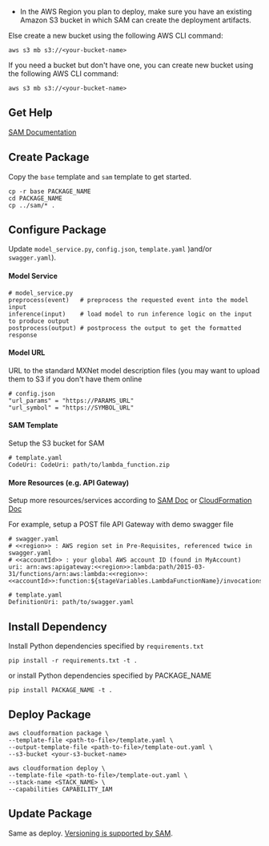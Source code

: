 * In the AWS Region you plan to deploy, make sure you have an existing Amazon S3 bucket in which SAM can create the deployment artifacts.

Else create a new bucket using the following AWS CLI command:

```
aws s3 mb s3://<your-bucket-name>
```
If you need a bucket but don't have one, you can 
create new bucket using the following AWS CLI command:

```
aws s3 mb s3://<your-bucket-name>
```

## Get Help
[SAM Documentation](https://github.com/awslabs/serverless-application-model/blob/master/HOWTO.md)

## Create Package
Copy the `base` template and `sam` template to get started.
```
cp -r base PACKAGE_NAME
cd PACKAGE_NAME
cp ../sam/* .
```

## Configure Package
Update `model_service.py`, `config.json`, `template.yaml` )and/or `swagger.yaml`).

#### Model Service
```
# model_service.py
preprocess(event)   # preprocess the requested event into the model input
inference(input)    # load model to run inference logic on the input to produce output
postprocess(output) # postprocess the output to get the formatted response
```

#### Model URL
URL to the standard MXNet model description files (you may want to upload them to S3 if you don't have them online
```
# config.json
"url_params" = "https://PARAMS_URL"
"url_symbol" = "https://SYMBOL_URL"
```

#### SAM Template
Setup the S3 bucket for SAM
```
# template.yaml
CodeUri: CodeUri: path/to/lambda_function.zip
```

#### More Resources (e.g. API Gateway)
Setup more resources/services according to [SAM Doc](https://github.com/awslabs/serverless-application-model/blob/master/HOWTO.md) or [CloudFormation Doc](https://aws.amazon.com/documentation/cloudformation/)

For example, setup a POST file API Gateway with demo swagger file
```
# swagger.yaml
# <<region>> : AWS region set in Pre-Requisites, referenced twice in swagger.yaml
# <<accountId>> : your global AWS account ID (found in MyAccount)
uri: arn:aws:apigateway:<<region>>:lambda:path/2015-03-31/functions/arn:aws:lambda:<<region>>:<<accountId>>:function:${stageVariables.LambdaFunctionName}/invocations

# template.yaml
DefinitionUri: path/to/swagger.yaml
```

## Install Dependency
Install Python dependencies specified by `requirements.txt`
```
pip install -r requirements.txt -t .
```
or install Python dependencies specified by PACKAGE_NAME
```
pip install PACKAGE_NAME -t .
```

## Deploy Package
```
aws cloudformation package \
--template-file <path-to-file>/template.yaml \
--output-template-file <path-to-file>/template-out.yaml \
--s3-bucket <your-s3-bucket-name>

aws cloudformation deploy \
--template-file <path-to-file>/template-out.yaml \
--stack-name <STACK_NAME> \
--capabilities CAPABILITY_IAM
```

## Update Package
Same as deploy. [Versioning is supported by SAM](https://github.com/awslabs/serverless-application-model/releases/tag/1.3.0).
